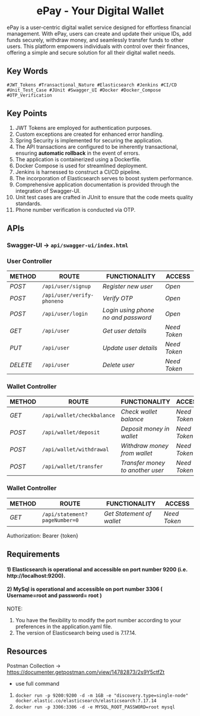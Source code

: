<h1 align="center"> ePay - Your Digital Wallet </h1>
ePay is a user-centric digital wallet service designed for effortless financial management.
With ePay, users can create and update their unique IDs, add funds securely, withdraw money, 
and seamlessly transfer funds to other users. This platform empowers individuals with control over their finances, 
offering a simple and secure solution for all their digital wallet needs.

## Key Words
    #JWT_Tokens #Transactional_Nature #Elasticsearch #Jenkins #CI/CD
    #Unit_Test_Case #JUnit #Swagger_UI #Docker #Docker_Compose #OTP_Verification


## Key Points

1) JWT Tokens are employed for authentication purposes.
2) Custom exceptions are created for enhanced error handling.
3) Spring Security is implemented for securing the application.
4) The API transactions are configured to be inherently transactional, ensuring **automatic rollback** in the event of errors.
5) The application is containerized using a Dockerfile.
6) Docker Compose is used for streamlined deployment.
7) Jenkins is harnessed to construct a CI/CD pipeline.
8) The incorporation of Elasticsearch serves to boost system performance.
9) Comprehensive application documentation is provided through the integration of Swagger-UI.
10) Unit test cases are crafted in JUnit to ensure that the code meets quality standards.
11) Phone number verification is conducted via OTP.



## APIs

### Swagger-UI -> ```api/swagger-ui/index.html```

### User Controller

| METHOD   | ROUTE                                   | FUNCTIONALITY                       | ACCESS       |
|----------|-----------------------------------------|-------------------------------------|--------------|
| *POST*   | ```/api/user/signup```                  | _Register new user_                 | _Open_       |
| *POST*   | ```/api/user/verify-phoneno```          | _Verify OTP_                        | _Open_       |
| *POST*   | ```/api/user/login```                   | _Login using phone no and password_ | _Open_       |
| *GET*    | ```/api/user```                         | _Get user details_                  | _Need Token_ |
| *PUT*    | ```/api/user```                         | _Update user details_               | _Need Token_ |
| *DELETE* | ```/api/user```                         | _Delete user_                       | _Need Token_ |

### Wallet Controller

| METHOD | ROUTE                          | FUNCTIONALITY                    | ACCESS       |
|--------|--------------------------------|----------------------------------|--------------|
| *GET*  | ```/api/wallet/checkbalance``` | _Check wallet balance_           | _Need Token_ |
| *POST* | ```/api/wallet/deposit```      | _Deposit money in wallet_        | _Need Token_ |
| *POST* | ```/api/wallet/withdrawal```   | _Withdraw money from wallet_     | _Need Token_ |
| *POST* | ```/api/wallet/transfer```     | _Transfer money to another user_ | _Need Token_ |

### Wallet Controller

| METHOD | ROUTE                             | FUNCTIONALITY             | ACCESS       |
|--------|-----------------------------------|---------------------------|--------------|
| *GET*  | ```/api/statement?pageNumber=0``` | _Get Statement of wallet_ | _Need Token_ |

Authorization: Bearer {token}


## Requirements

#### 1) Elasticsearch is operational and accessible on port number 9200 (i.e. http://localhost:9200).
#### 2) MySql is operational and accessible on port number 3306 ( Username=root and password= root )


NOTE: 
1) You have the flexibility to modify the port number according to your preferences in the application.yaml file.
2) The version of Elasticsearch being used is 7.17.14.



## Resources
Postman Collection -> https://documenter.getpostman.com/view/14782873/2s9Y5ctfZt

- use full command 
1)  ```docker run -p 9200:9200 -d -m 1GB -e "discovery.type=single-node" docker.elastic.co/elasticsearch/elasticsearch:7.17.14```
2) ```docker run -p 3306:3306 -d -e MYSQL_ROOT_PASSWORD=root mysql```



